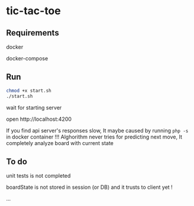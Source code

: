 # tic-tac-toe

## Requirements
docker

docker-compose

## Run
```bash
chmod +x start.sh
./start.sh
```
wait for starting server


open http://localhost:4200

If you find api server's responses slow, It maybe caused by running `php -s` in docker container !!!
Alghorithm never tries for predicting next move, It completely analyze board with current state

## To do
unit tests is not completed

boardState is not stored in session (or DB) and it trusts to client yet !

...
